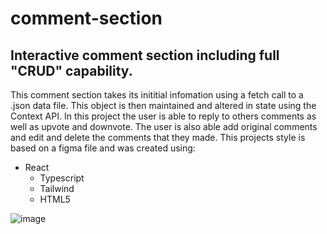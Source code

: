 # comment-section

## Interactive comment section including full "CRUD" capability.

This comment section takes its inititial infomation using a fetch call to a .json data file. This object is then maintained and altered in state using the Context API.
In this project the user is able to reply to others comments as well as upvote and downvote. The user is also able add original comments and edit and delete the comments that they made. 
This projects style is based on a figma file and was created using:

* React 
  * Typescript
  * Tailwind 
  * HTML5

![image](https://user-images.githubusercontent.com/86522409/175047007-7372f553-0b67-48c7-9d9a-12949c51afca.png)
